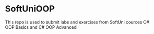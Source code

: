 # SoftUniOOP

This repo is used to submit labs and exercises from SoftUni cources C# OOP Basics and C# OOP Advanced
